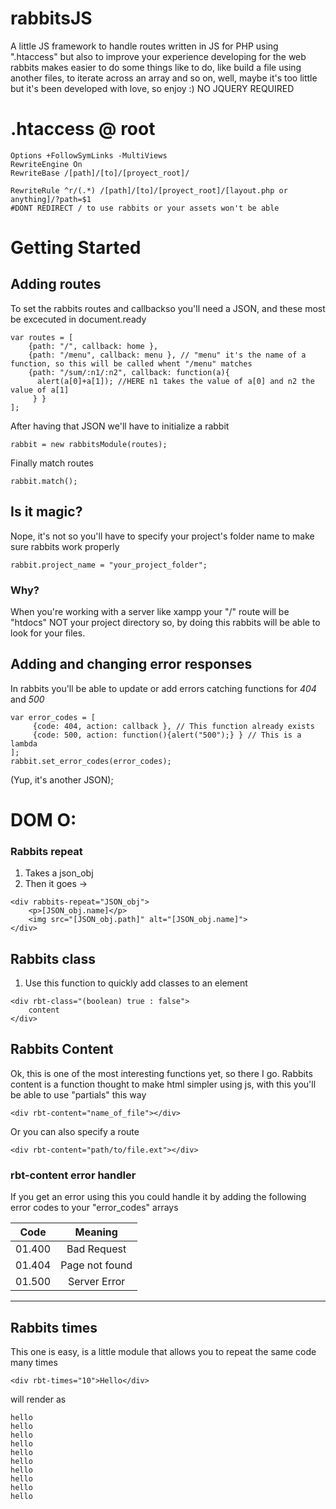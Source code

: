 # rabbitsJS
A little JS framework to handle routes written in JS for PHP using ".htaccess" but also to improve your experience developing for the web
rabbits makes easier to do some things like to do, like build a file using another files, to iterate across an array and so on, well, maybe
it's too little but it's been developed with love, so enjoy :)
NO JQUERY REQUIRED

# .htaccess @ root

```
Options +FollowSymLinks -MultiViews
RewriteEngine On
RewriteBase /[path]/[to]/[proyect_root]/

RewriteRule ^r/(.*) /[path]/[to]/[proyect_root]/[layout.php or anything]/?path=$1
#DONT REDIRECT / to use rabbits or your assets won't be able

```

# Getting Started
## Adding routes
To set the rabbits routes and callbackso you'll need a JSON, and these most be excecuted in document.ready

```
var routes = [
	{path: "/", callback: home },
	{path: "/menu", callback: menu }, // "menu" it's the name of a function, so this will be called whent "/menu" matches
	{path: "/sum/:n1/:n2", callback: function(a){
	  alert(a[0]+a[1]); //HERE n1 takes the value of a[0] and n2 the value of a[1]
	 } }
];
```

After having that JSON we'll have to initialize a rabbit

```
rabbit = new rabbitsModule(routes);
```
Finally match routes

```
rabbit.match();
```

## Is it magic?
Nope, it's not so you'll have to specify your project's folder name to make sure rabbits work properly
```
rabbit.project_name = "your_project_folder";
```
### Why?
When you're working with a server like xampp your "/" route will be "htdocs" NOT your project directory so, by doing this rabbits
will be able to look for your files.


## Adding and changing error responses
In rabbits you'll be able to update or add errors catching functions for *_404_* and *_500_*
```
var error_codes = [
	 {code: 404, action: callback }, // This function already exists
	 {code: 500, action: function(){alert("500");} } // This is a lambda
];
rabbit.set_error_codes(error_codes);
```
(Yup, it's another JSON);
	

# DOM O:

### Rabbits repeat
1. Takes a json_obj
2. Then it goes ->
```
<div rabbits-repeat="JSON_obj">
	<p>[JSON_obj.name]</p>
	<img src="[JSON_obj.path]" alt="[JSON_obj.name]">
</div>
```

## Rabbits class
1. Use this function to quickly add classes to an element
```
<div rbt-class="(boolean) true : false">
	content
</div>
```

## Rabbits Content
Ok, this is one of the most interesting functions yet, so there I go.
Rabbits content is a function thought to make html simpler using js, with this you'll be able to use "partials" this way
```
<div rbt-content="name_of_file"></div>
```
Or you can also specify a route
```
<div rbt-content="path/to/file.ext"></div>
```
### rbt-content error handler
If you get an error using this you could handle it by adding the following error codes to your "error_codes" arrays


| Code     | Meaning          |
| -------- | :--------------: |
| 01.400   | Bad Request      |
| 01.404   | Page not found   |
| 01.500   | Server Error     |

---

## Rabbits times
This one is easy, is a little module that allows you to repeat the same code many times
```
<div rbt-times="10">Hello</div>
```
will render as
```
hello
hello
hello
hello
hello
hello
hello
hello
hello
hello
```